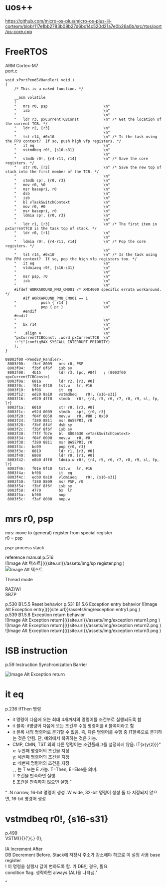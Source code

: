 uos++
==
https://github.com/micro-os-plus/micro-os-plus-iii-cortexm/blob/117e1bb2783b08b27d6bc14c520d21a7e0b26a0b/src/rtos/port/os-core.cpp  

FreeRTOS  
==
ARM Cortex-M7  
port.c
```
void xPortPendSVHandler( void )
{
	/* This is a naked function. */

	__asm volatile
	(
	"	mrs r0, psp							\n"
	"	isb									\n"
	"										\n"
	"	ldr	r3, pxCurrentTCBConst			\n" /* Get the location of the current TCB. */
	"	ldr	r2, [r3]						\n"
	"										\n"
	"	tst r14, #0x10						\n" /* Is the task using the FPU context?  If so, push high vfp registers. */
	"	it eq								\n"
	"	vstmdbeq r0!, {s16-s31}				\n"
	"										\n"
	"	stmdb r0!, {r4-r11, r14}			\n" /* Save the core registers. */
	"	str r0, [r2]						\n" /* Save the new top of stack into the first member of the TCB. */
	"										\n"
	"	stmdb sp!, {r0, r3}					\n"
	"	mov r0, %0 							\n"
	"	msr basepri, r0						\n"
	"	dsb									\n"
	"	isb									\n"
	"	bl vTaskSwitchContext				\n"
	"	mov r0, #0							\n"
	"	msr basepri, r0						\n"
	"	ldmia sp!, {r0, r3}					\n"
	"										\n"
	"	ldr r1, [r3]						\n" /* The first item in pxCurrentTCB is the task top of stack. */
	"	ldr r0, [r1]						\n"
	"										\n"
	"	ldmia r0!, {r4-r11, r14}			\n" /* Pop the core registers. */
	"										\n"
	"	tst r14, #0x10						\n" /* Is the task using the FPU context?  If so, pop the high vfp registers too. */
	"	it eq								\n"
	"	vldmiaeq r0!, {s16-s31}				\n"
	"										\n"
	"	msr psp, r0							\n"
	"	isb									\n"
	"										\n"
	#ifdef WORKAROUND_PMU_CM001 /* XMC4000 specific errata workaround. */
		#if WORKAROUND_PMU_CM001 == 1
	"			push { r14 }				\n"
	"			pop { pc }					\n"
		#endif
	#endif
	"										\n"
	"	bx r14								\n"
	"										\n"
	"	.align 4							\n"
	"pxCurrentTCBConst: .word pxCurrentTCB	\n"
	::"i"(configMAX_SYSCALL_INTERRUPT_PRIORITY)
	);
}
```

```
08003f00 <PendSV_Handler>:
 8003f00:	f3ef 8009 	mrs	r0, PSP
 8003f04:	f3bf 8f6f 	isb	sy
 8003f08:	4b15      	ldr	r3, [pc, #84]	; (8003f60 <pxCurrentTCBConst>)
 8003f0a:	681a      	ldr	r2, [r3, #0]
 8003f0c:	f01e 0f10 	tst.w	lr, #16
 8003f10:	bf08      	it	eq
 8003f12:	ed20 8a10 	vstmdbeq	r0!, {s16-s31}
 8003f16:	e920 4ff0 	stmdb	r0!, {r4, r5, r6, r7, r8, r9, sl, fp, lr}
 8003f1a:	6010      	str	r0, [r2, #0]
 8003f1c:	e92d 0009 	stmdb	sp!, {r0, r3}
 8003f20:	f04f 0050 	mov.w	r0, #80	; 0x50
 8003f24:	f380 8811 	msr	BASEPRI, r0
 8003f28:	f3bf 8f4f 	dsb	sy
 8003f2c:	f3bf 8f6f 	isb	sy
 8003f30:	f7ff fb7e 	bl	8003630 <vTaskSwitchContext>
 8003f34:	f04f 0000 	mov.w	r0, #0
 8003f38:	f380 8811 	msr	BASEPRI, r0
 8003f3c:	bc09      	pop	{r0, r3}
 8003f3e:	6819      	ldr	r1, [r3, #0]
 8003f40:	6808      	ldr	r0, [r1, #0]
 8003f42:	e8b0 4ff0 	ldmia.w	r0!, {r4, r5, r6, r7, r8, r9, sl, fp, lr}
 8003f46:	f01e 0f10 	tst.w	lr, #16
 8003f4a:	bf08      	it	eq
 8003f4c:	ecb0 8a10 	vldmiaeq	r0!, {s16-s31}
 8003f50:	f380 8809 	msr	PSP, r0
 8003f54:	f3bf 8f6f 	isb	sy
 8003f58:	4770      	bx	lr
 8003f5a:	bf00      	nop
 8003f5c:	f3af 8000 	nop.w
```

mrs r0, psp
==
mrs: move to (general) register from special register  
r0 = psp

psp: process stack  

reference manual p.516  
![Image Alt 텍스트]({{site.url}}/assets/img/sp register.png )  
![Image Alt 텍스트]({{site.url}}/assets/img/AAPCS1.png )  

Thread mode  

RAZ/WI  
SBZP  

p.530 B1.5.5 Reset behavior
p.531 B1.5.6 Exception entry behavior
![Image Alt Exception entry]({{site.url}}/assets/img/exception entry1.png )  
p.539 B1.5.8 Exception return behavior  
![Image Alt Exception return]({{site.url}}/assets/img/exception return1.png )  
![Image Alt Exception return]({{site.url}}/assets/img/exception return2.png )  
![Image Alt Exception return]({{site.url}}/assets/img/exception return3.png )  

ISB instruction
==
p.59 Instruction Synchronization Barrier  

![Image Alt Exception return]({{site.url}}/assets/img/ISB1.png )  


it eq  
==
p.236
IfThen 명령
- it 명령어 다음에 오는 최대 4개까지의 명령어를 조건부로 실행되도록 함  
- it 블록: it명령어 다음에 오는 조건부 수행 명령어를 it 블록이라고 함
- it 블록 내의 명령어로 분기할 수 없음. 즉, 다른 명령어를 수행 중 IT블록으로 분기하는 것은 안됨. 단, 예외에서 복귀하는 것은 가능.
- CMP, CMN, TST 외의 다른 명령어는 조건플래그를 설정하지 않음.
IT{x{y{z}}}<q> <firstcond>  
x: 두번째 명령어의 조건을 지정  
y: 세번째 명령어의 조건을 지정  
z: 네번째 명령어의 조건을 지정  
<x>, <y>, <z>는 T 또는 E 가능. T=Then, E=Else를 의미.  
T <firstcond> 조건을 만족하면 실행.  
E <firstcond> 조건을 만족하지 않으면 실행.  
<q>  
	.N narrow, 16-bit 명령어 생성  
	.W wide, 32-bit 명령어 생성  
둘 다 지정되지 않으면, 16-bit 명령어 생성  

vstmdbeq	r0!, {s16-s31}  
==
p.499  
VSTM{<mode>}{<c>}{<q>}{.<size>} <Rn>{!}, <list>  
<mode>  
  IA  Increment After  
  DB  Decrement Before. Stack에 저장시 주소가 감소해야 하므로 이 설정 사용
<Rn>  base register  
!  이 명령을 실행시 <Rn>값이 변하도록 함. <mode>가 DB인 경우, 필요  
<c>    condition flag. 생략하면 always (AL)을 나타냄.  
	
	
	


